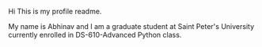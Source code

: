 Hi This is my profile readme.

My name is Abhinav and I am a graduate student at Saint Peter's University currently enrolled in DS-610-Advanced Python class.
